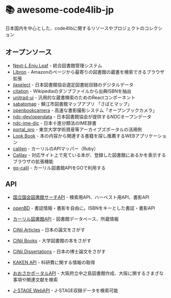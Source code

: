 # 📚 awesome-code4lib-jp

日本国内を中心とした、code4libに関するリソースやプロジェクトのコレクション

## オープンソース

- [Next-L Enju Leaf](https://www.next-l.jp/?page=Next%2DL+Enju) - 統合図書館管理システム
- [Libron](https://github.com/champierre/libron) - Amazonのページから最寄りの図書館の蔵書を検索できるブラウザ拡張
- [jlaselect](https://github.com/CALIL/jlaselect) - 日本図書館協会選定図書総目録のデジタルデータ
- [citation](https://github.com/CALIL/citation) - Wikipediaのダンプファイルから出典ISBNを抽出
- [unitrad-ui](https://github.com/CALIL/unitrad-ui) - 汎用的な蔵書検索のためのReactコンポーネント
- [sabatomap](https://github.com/CALIL/sabatomap) - 鯖江市図書館マップアプリ 「さばとマップ」
- [openbookcamera](https://github.com/CALIL/openbookcamera) - 高速な書影撮影システム「オープンブックカメラ」
- [ndc-dev/opendata](https://github.com/ndc-dev/opendata) - 日本図書館協会が提供するNDCオープンデータ
- [ndc-ime-dic](https://github.com/ndc-dev/ndc-ime-dic) - 日本十進分類法のIME辞書
- [portal_pro](https://github.com/nakamura196/portal_pro) - 東京大学学術資産等アーカイブズポータルの活用例
- [Look Book](https://github.com/jphacks/TK_1712) - 本の内容から関連する書籍を探し推薦するWEBアプリケーション
- [calilen](https://github.com/kajyuuen/calilen) - カーリルのAPIマッパー（Ruby）
- [Calilay](https://github.com/namikister/calilay) - 対応サイト上で見ている本が、登録した図書館にあるかを表示するブラウザの拡張機能
- [go-calil](https://github.com/tkyjhr/go-calil) - カーリル図書館APIをGOで利用する

## API

- [国立国会図書館サーチAPI](https://iss.ndl.go.jp/information/api/) - 検索用API、ハーベスト用API、書影API

- [openBD](https://openbd.jp/) - 書誌情報・書影を自由に。ISBNをキーとした書誌・書影API

- [カーリル図書館API](https://calil.jp/doc/api.html) - 図書館データベース、所蔵情報

- [CiNii Articles](https://support.nii.ac.jp/ja/cia/api/a_opensearch) - 日本の論文をさがす

- [CiNii Books](https://support.nii.ac.jp/ja/cinii/api/api_outline) - 大学図書館の本をさがす

- [CiNii Dissertations](https://support.nii.ac.jp/ja/cid/api/d_opensearch) - 日本の博士論文をさがす

- [KAKEN API](https://support.nii.ac.jp/ja/kaken/api/api_outline) - 科研費に関する情報の取得

- [おおさかポータルAPI](https://www.library.pref.osaka.jp/site/osakaportal/help-api.html) - 大阪府立中之島図書館作成、大阪に関するさまざな事項や関連文献を検索

- [J-STAGE WebAPI](https://www.jstage.jst.go.jp/static/pages/OtherJstageServices/TAB2/-char/ja) - J-STAGE収録データを検索可能

  
